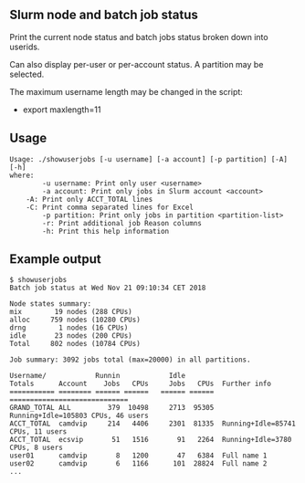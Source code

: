 Slurm node and batch job status
-------------------------------

Print the current node status and batch jobs status broken down into userids.

Can also display per-user or per-account status.  A partition may be selected.

The maximum username length may be changed in the script:
* export maxlength=11

Usage
-----

```
Usage: ./showuserjobs [-u username] [-a account] [-p partition] [-A] [-h]
where:
        -u username: Print only user <username>
        -a account: Print only jobs in Slurm account <account>
	-A: Print only ACCT_TOTAL lines
	-C: Print comma separated lines for Excel
        -p partition: Print only jobs in partition <partition-list>
        -r: Print additional job Reason columns
        -h: Print this help information
```

Example output
--------------

```
$ showuserjobs 
Batch job status at Wed Nov 21 09:10:34 CET 2018
 
Node states summary:
mix        19 nodes (288 CPUs)
alloc     759 nodes (10280 CPUs)
drng        1 nodes (16 CPUs)
idle       23 nodes (200 CPUs)
Total     802 nodes (10784 CPUs)

Job summary: 3092 jobs total (max=20000) in all partitions.
 
Username/            Runnin            Idle         
Totals      Account    Jobs   CPUs     Jobs   CPUs  Further info
=========== ======== ====== ======   ====== ======  =============================
GRAND_TOTAL ALL         379  10498     2713  95305  Running+Idle=105803 CPUs, 46 users
ACCT_TOTAL  camdvip     214   4406     2301  81335  Running+Idle=85741 CPUs, 11 users
ACCT_TOTAL  ecsvip       51   1516       91   2264  Running+Idle=3780 CPUs, 8 users
user01      camdvip       8   1200       47   6384  Full name 1
user02      camdvip       6   1166      101  28824  Full name 2
...
```
